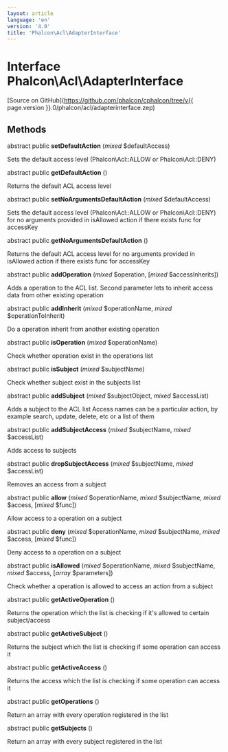 ```yaml
---
layout: article
language: 'en'
version: '4.0'
title: 'Phalcon\Acl\AdapterInterface'
---
```

# Interface **Phalcon\Acl\AdapterInterface**

[Source on GitHub](https://github.com/phalcon/cphalcon/tree/v{{ page.version }}.0/phalcon/acl/adapterinterface.zep)

## Methods
abstract public  **setDefaultAction** (*mixed* $defaultAccess)

Sets the default access level (Phalcon\Acl::ALLOW or Phalcon\Acl::DENY)


abstract public  **getDefaultAction** ()

Returns the default ACL access level


abstract public  **setNoArgumentsDefaultAction** (*mixed* $defaultAccess)

Sets the default access level (Phalcon\Acl::ALLOW or Phalcon\Acl::DENY) for no arguments provided in isAllowed action if there exists func for accessKey


abstract public  **getNoArgumentsDefaultAction** ()

Returns the default ACL access level for no arguments provided in isAllowed action if there exists func for accessKey


abstract public  **addOperation** (*mixed* $operation, [*mixed* $accessInherits])

Adds a operation to the ACL list. Second parameter lets to inherit access data from other existing operation


abstract public  **addInherit** (*mixed* $operationName, *mixed* $operationToInherit)

Do a operation inherit from another existing operation


abstract public  **isOperation** (*mixed* $operationName)

Check whether operation exist in the operations list


abstract public  **isSubject** (*mixed* $subjectName)

Check whether subject exist in the subjects list


abstract public  **addSubject** (*mixed* $subjectObject, *mixed* $accessList)

Adds a subject to the ACL list
Access names can be a particular action, by example search, update, delete, etc or a list of them


abstract public  **addSubjectAccess** (*mixed* $subjectName, *mixed* $accessList)

Adds access to subjects


abstract public  **dropSubjectAccess** (*mixed* $subjectName, *mixed* $accessList)

Removes an access from a subject


abstract public  **allow** (*mixed* $operationName, *mixed* $subjectName, *mixed* $access, [*mixed* $func])

Allow access to a operation on a subject


abstract public  **deny** (*mixed* $operationName, *mixed* $subjectName, *mixed* $access, [*mixed* $func])

Deny access to a operation on a subject


abstract public  **isAllowed** (*mixed* $operationName, *mixed* $subjectName, *mixed* $access, [*array* $parameters])

Check whether a operation is allowed to access an action from a subject


abstract public  **getActiveOperation** ()

Returns the operation which the list is checking if it's allowed to certain subject/access


abstract public  **getActiveSubject** ()

Returns the subject which the list is checking if some operation can access it


abstract public  **getActiveAccess** ()

Returns the access which the list is checking if some operation can access it


abstract public  **getOperations** ()

Return an array with every operation registered in the list


abstract public  **getSubjects** ()

Return an array with every subject registered in the list
